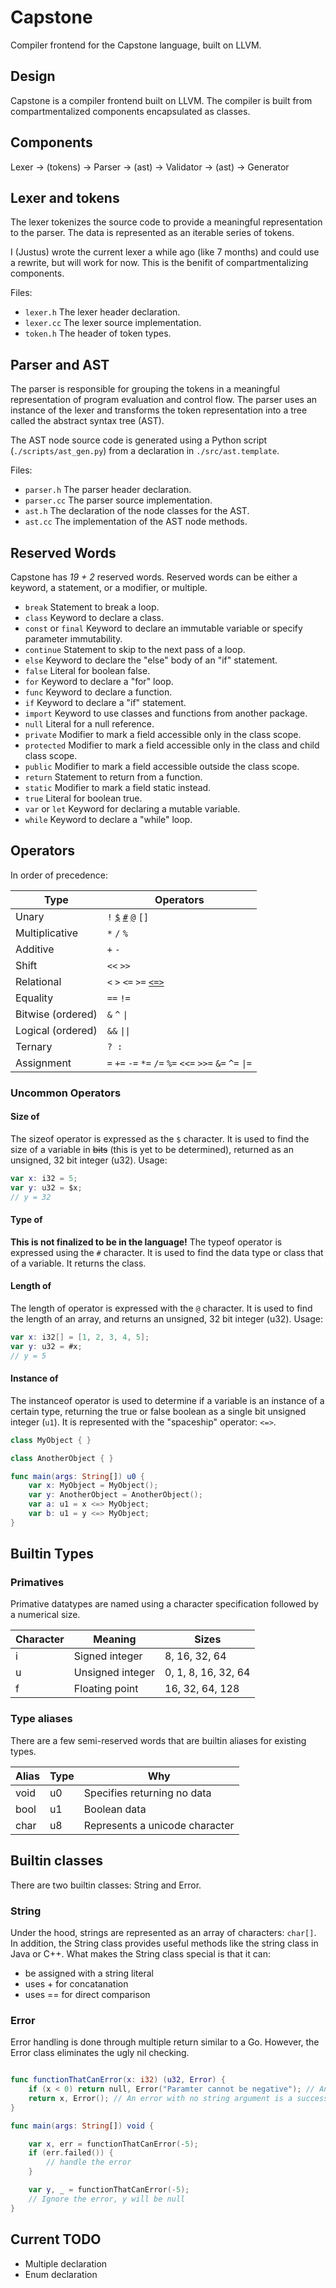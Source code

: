 # Capstone

Compiler frontend for the Capstone language, built on LLVM.

## Design

Capstone is a compiler frontend built on LLVM.
The compiler is built from compartmentalized components encapsulated as classes.

## Components

Lexer → (tokens) → Parser → (ast) → Validator → (ast) → Generator

## Lexer and tokens

The lexer tokenizes the source code to provide a meaningful representation to the parser. The data is represented as an iterable series of tokens.

I (Justus) wrote the current lexer a while ago (like 7 months) and could use a rewrite, but will work for now. This is the benifit of compartmentalizing components.

Files:

* `lexer.h` The lexer header declaration.
* `lexer.cc` The lexer source implementation.
* `token.h` The header of token types.

## Parser and AST

The parser is responsible for grouping the tokens in a meaningful representation of program evaluation and control flow. The parser uses an instance of the lexer and transforms the token representation into a tree called the abstract syntax tree (AST).

The AST node source code is generated using a Python script (`./scripts/ast_gen.py`) from a declaration in `./src/ast.template`.

Files:

* `parser.h` The parser header declaration.
* `parser.cc` The parser source implementation.
* `ast.h` The declaration of the node classes for the AST.
* `ast.cc` The implementation of the AST node methods.

## Reserved Words

Capstone has *19 + 2* reserved words. Reserved words can be either a keyword, a statement, or a modifier, or multiple.

* `break` Statement to break a loop.
* `class` Keyword to declare a class.
* `const` or `final` Keyword to declare an immutable variable or specify parameter immutability.
* `continue` Statement to skip to the next pass of a loop.
* `else` Keyword to declare the "else" body of an "if" statement.
* `false` Literal for boolean false.
* `for` Keyword to declare a "for" loop.
* `func` Keyword to declare a function.
* `if` Keyword to declare a "if" statement.
* `import` Keyword to use classes and functions from another package.
* `null` Literal for a null reference.
* `private` Modifier to mark a field accessible only in the class scope.
* `protected` Modifier to mark a field accessible only in the class and child class scope.
* `public` Modifier to mark a field accessible outside the class scope.
* `return` Statement to return from a function.
* `static` Modifier to mark a field static instead.
* `true` Literal for boolean true.
* `var` or `let` Keyword for declaring a mutable variable.
* `while` Keyword to declare a "while" loop.

## Operators

In order of precedence:

| Type              | Operators                                                  |
| ----------------- | ---------------------------------------------------------- |
| Unary             | `!` [`$`](#size-of) [`#`](#type-of) [`@`](#length-of) `[]` |
| Multiplicative    | `*` `/` `%`                                                |
| Additive          | `+` `-`                                                    |
| Shift             | `<<` `>>`                                                  |
| Relational        | `<` `>` `<=` `>=` [`<=>`](#instance-of)                    |
| Equality          | `==` `!=`                                                  |
| Bitwise (ordered) | `&` `^` `\|`                                               |
| Logical (ordered) | `&&` `\|\|`                                                |
| Ternary           | `? :`                                                      |
| Assignment        | `=` `+=` `-=` `*=` `/=` `%=` `<<=` `>>=` `&=` `^=` `\|=`   |

### Uncommon Operators

#### Size of

The sizeof operator is expressed as the `$` character. It is used to find the size of a variable in ~~bits~~ (this is yet to be determined), returned as an unsigned, 32 bit integer (u32). Usage:

```swift
var x: i32 = 5;
var y: u32 = $x;
// y = 32
```

#### Type of

**This is not finalized to be in the language!** The typeof operator is expressed using the `#` character. It is used to find the data type or class that of a variable. It returns the class.

#### Length of

The length of operator is expressed with the `@` character. It is used to find the length of an array, and returns an unsigned, 32 bit integer (u32). Usage:

```swift
var x: i32[] = [1, 2, 3, 4, 5];
var y: u32 = #x;
// y = 5
```

#### Instance of

The instanceof operator is used to determine if a variable is an instance of a certain type, returning the true or false boolean as a single bit unsigned integer (`u1`). It is represented with the "spaceship" operator: `<=>`.

```swift
class MyObject { }

class AnotherObject { }

func main(args: String[]) u0 {
    var x: MyObject = MyObject();
    var y: AnotherObject = AnotherObject();
    var a: u1 = x <=> MyObject;
    var b: u1 = y <=> MyObject;
}

```

## Builtin Types

### Primatives

Primative datatypes are named using a character specification followed by a numerical size.

| Character | Meaning          | Sizes               |  
| --------- | ---------------- | ------------------- |
| i         | Signed integer   | 8, 16, 32, 64       |
| u         | Unsigned integer | 0, 1, 8, 16, 32, 64 |
| f         | Floating point   | 16, 32, 64, 128     |

### Type aliases

There are a few semi-reserved words that are builtin aliases for existing types.

| Alias     | Type          | Why                            |  
| --------- | ------------- | ------------------------------ |
| void      | u0            | Specifies returning no data    |
| bool      | u1            | Boolean data                   |
| char      | u8            | Represents a unicode character |

## Builtin classes

There are two builtin classes: String and Error.

### String

Under the hood, strings are represented as an array of characters: `char[]`. In addition, the String class provides useful methods like the string class in Java or C++. What makes the String class special is that it can:

* be assigned with a string literal
* uses + for concatanation <!-- TYPO -->
* uses == for direct comparison <!-- TYPO? -->

### Error

Error handling is done through multiple return similar to a Go. However, the Error class eliminates the ugly nil checking.

```swift

func functionThatCanError(x: i32) (u32, Error) {
    if (x < 0) return null, Error("Paramter cannot be negative"); // An error with a string argument is a failure.
    return x, Error(); // An error with no string argument is a success.
}

func main(args: String[]) void {

    var x, err = functionThatCanError(-5);
    if (err.failed()) {
        // handle the error
    }

    var y, _ = functionThatCanError(-5);
    // Ignore the error, y will be null
}

```

## Current TODO

* Multiple declaration
* Enum declaration
